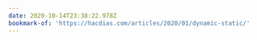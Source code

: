 ```yaml
---
date: 2020-10-14T23:38:22.978Z
bookmark-of: 'https://hacdias.com/articles/2020/01/dynamic-static/'
---
```



